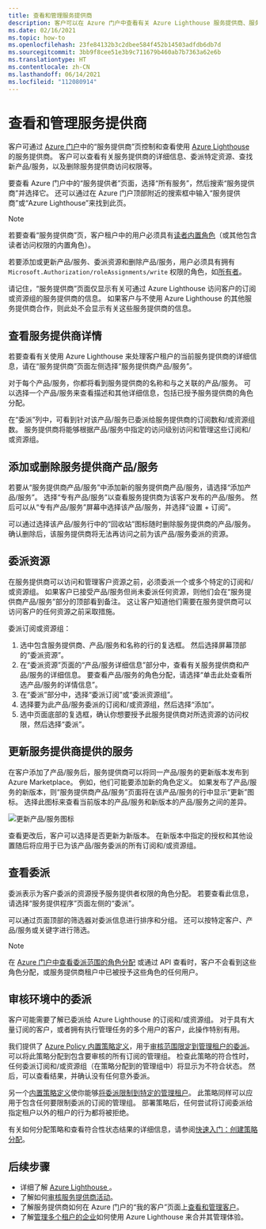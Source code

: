 ```yaml
---
title: 查看和管理服务提供商
description: 客户可以在 Azure 门户中查看有关 Azure Lighthouse 服务提供商、服务提供商产品/服务和委派资源的信息。
ms.date: 02/16/2021
ms.topic: how-to
ms.openlocfilehash: 23fe84132b3c2dbee584f452b14503adfdb6db7d
ms.sourcegitcommit: 3bb9f8cee51e3b9c711679b460ab7b7363a62e6b
ms.translationtype: HT
ms.contentlocale: zh-CN
ms.lasthandoff: 06/14/2021
ms.locfileid: "112080914"
---
```

# <a name="view-and-manage-service-providers"></a>查看和管理服务提供商

客户可通过 [Azure 门户](https://portal.azure.com)中的“服务提供商”页控制和查看使用 [Azure Lighthouse](../overview.md) 的服务提供商。 客户可以查看有关服务提供商的详细信息、委派特定资源、查找新产品/服务，以及删除服务提供商访问权限等。

要查看 Azure 门户中的“服务提供者”页面，选择“所有服务”，然后搜索“服务提供商”并选择它。 还可以通过在 Azure 门户顶部附近的搜索框中输入“服务提供商”或“Azure Lighthouse”来找到此页。

> [!NOTE]
> 若要查看“服务提供商”页，客户租户中的用户必须具有[读者内置角色](../../role-based-access-control/built-in-roles.md#reader)（或其他包含读者访问权限的内置角色）。
>
> 若要添加或更新产品/服务、委派资源和删除产品/服务，用户必须具有拥有 `Microsoft.Authorization/roleAssignments/write` 权限的角色，如[所有者](../../role-based-access-control/built-in-roles.md#owner)。

请记住，“服务提供商”页面仅显示有关可通过 Azure Lighthouse 访问客户的订阅或资源组的服务提供商的信息。 如果客户与不使用 Azure Lighthouse 的其他服务提供商合作，则此处不会显示有关这些服务提供商的信息。

## <a name="view-service-provider-details"></a>查看服务提供商详情

若要查看有关使用 Azure Lighthouse 来处理客户租户的当前服务提供商的详细信息，请在“服务提供商”页面左侧选择“服务提供商产品/服务”。

对于每个产品/服务，你都将看到服务提供商的名称和与之关联的产品/服务。 可以选择一个产品/服务来查看描述和其他详细信息，包括已授予服务提供商的角色分配。

在“委派”列中，可看到针对该产品/服务已委派给服务提供商的订阅数和/或资源组数。 服务提供商将能够根据产品/服务中指定的访问级别访问和管理这些订阅和/或资源组。

## <a name="add-or-remove-service-provider-offers"></a>添加或删除服务提供商产品/服务

若要从“服务提供商产品/服务”中添加新的服务提供商产品/服务，请选择“添加产品/服务”。 选择“专有产品/服务”以查看服务提供商为该客户发布的产品/服务。 然后可以从“专有产品/服务”屏幕中选择该产品/服务，并选择“设置 + 订阅”。

可以通过选择该产品/服务行中的“回收站”图标随时删除服务提供商的产品/服务。 确认删除后，该服务提供商将无法再访问之前为该产品/服务委派的资源。

## <a name="delegate-resources"></a>委派资源

在服务提供商可以访问和管理客户资源之前，必须委派一个或多个特定的订阅和/或资源组。 如果客户已接受产品/服务但尚未委派任何资源，则他们会在“服务提供商产品/服务”部分的顶部看到备注。 这让客户知道他们需要在服务提供商可以访问客户的任何资源之前采取措施。

委派订阅或资源组：

1. 选中包含服务提供商、产品/服务和名称的行的复选框。 然后选择屏幕顶部的“委派资源”。
1. 在“委派资源”页面的“产品/服务详细信息”部分中，查看有关服务提供商和产品/服务的详细信息。 要查看产品/服务的角色分配，请选择“单击此处查看所选产品/服务的详情信息”。
1. 在“委派”部分中，选择“委派订阅”或“委派资源组”。
1. 选择要为此产品/服务委派的订阅和/或资源组，然后选择“添加”。
1. 选中页面底部的复选框，确认你想要授予此服务提供商对所选资源的访问权限，然后选择“委派”。

## <a name="update-service-provider-offers"></a>更新服务提供商提供的服务

在客户添加了产品/服务后，服务提供商可以将同一产品/服务的更新版本发布到 Azure Marketplace。 例如，他们可能要添加新的角色定义。 如果发布了产品/服务的新版本，则“服务提供商产品/服务”页面将在该产品/服务的行中显示“更新”图标。 选择此图标来查看当前版本的产品/服务和新版本的产品/服务之间的差异。

 ![更新产品/服务图标](../media/update-offer.jpg)

查看更改后，客户可以选择是否更新为新版本。 在新版本中指定的授权和其他设置随后将应用于已为该产品/服务委派的所有订阅和/或资源组。

## <a name="view-delegations"></a>查看委派

委派表示为客户委派的资源授予服务提供者权限的角色分配。 若要查看此信息，请选择“服务提供程序”页面左侧的“委派”。

可以通过页面顶部的筛选器对委派信息进行排序和分组。 还可以按特定客户、产品/服务或关键字进行筛选。

> [!NOTE]
> 在 [Azure 门户中查看委派范围的角色分配](../../role-based-access-control/role-assignments-list-portal.md#list-role-assignments-at-a-scope) 或通过 API 查看时，客户不会看到这些角色分配，或服务提供商租户中已被授予这些角色的任何用户。

## <a name="audit-delegations-in-your-environment"></a>审核环境中的委派

客户可能需要了解已委派给 Azure Lighthouse 的订阅和/或资源组。 对于具有大量订阅的客户，或者拥有执行管理任务的多个用户的客户，此操作特别有用。

我们提供了 [Azure Policy 内置策略定义](../../governance/policy/samples/built-in-policies.md#lighthouse)，用于[审核范围限定到管理租户的委派](https://github.com/Azure/azure-policy/blob/master/built-in-policies/policyDefinitions/Lighthouse/Lighthouse_Delegations_Audit.json)。 可以将此策略分配到包含要审核的所有订阅的管理组。 检查此策略的符合性时，任何委派订阅和/或资源组（在策略分配到的管理组中）将显示为不符合状态。 然后，可以查看结果，并确认没有任何意外委派。

另一个[内置策略定义](../../governance/policy/samples/built-in-policies.md#lighthouse)使你能够[将委派限制到特定的管理租户](https://github.com/Azure/azure-policy/blob/master/built-in-policies/policyDefinitions/Lighthouse/AllowCertainManagingTenantIds_Deny.json)。 此策略同样可以应用于包含任何要限制委派的订阅的管理组。 部署策略后，任何尝试将订阅委派给指定租户以外的租户的行为都将被拒绝。

有关如何分配策略和查看符合性状态结果的详细信息，请参阅[快速入门：创建策略分配](../../governance/policy/assign-policy-portal.md)。

## <a name="next-steps"></a>后续步骤

- 详细了解 [Azure Lighthouse ](../overview.md)。
- 了解如何[审核服务提供商活动](view-service-provider-activity.md)。
- 了解服务提供商如何在 Azure 门户的“我的客户”页面上[查看和管理客户](view-manage-customers.md)。
- 了解[管理多个租户的企业](../concepts/enterprise.md)如何使用 Azure Lighthouse 来合并其管理体验。

